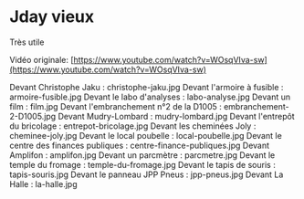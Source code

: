 # Jday vieux

Très utile

Vidéo originale: [https://www.youtube.com/watch?v=WOsqVIva-sw](https://www.youtube.com/watch?v=WOsqVIva-sw)

Devant Christophe Jaku : christophe-jaku.jpg
Devant l'armoire à fusible : armoire-fusible.jpg
Devant le labo d'analyses : labo-analyse.jpg
Devant un film : film.jpg
Devant l'embranchement n°2 de la D1005 : embranchement-2-D1005.jpg
Devant Mudry-Lombard : mudry-lombard.jpg
Devant l'entrepôt du bricolage : entrepot-bricolage.jpg
Devant les cheminées Joly : cheminee-joly.jpg
Devant le local poubelle : local-poubelle.jpg
Devant le centre des finances publiques : centre-finance-publiques.jpg
Devant Amplifon : amplifon.jpg
Devant un parcmètre : parcmetre.jpg
Devant le temple du fromage : temple-du-fromage.jpg
Devant le tapis de souris : tapis-souris.jpg
Devant le panneau JPP Pneus : jpp-pneus.jpg
Devant La Halle : la-halle.jpg
